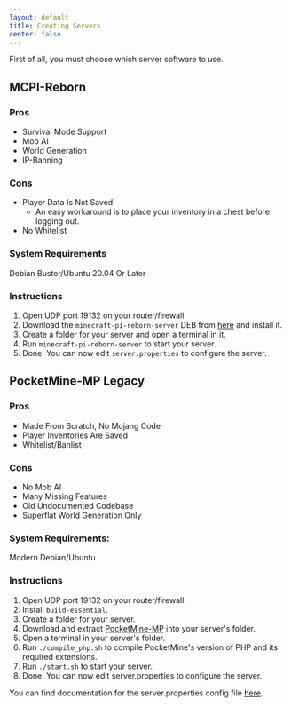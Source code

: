 ```yaml
---
layout: default
title: Creating Servers
center: false
---
```


First of all, you must choose which server software to use.

## MCPI-Reborn

### Pros
- Survival Mode Support
- Mob AI
- World Generation
- IP-Banning

### Cons
- Player Data Is Not Saved
  - An easy workaround is to place your inventory in a chest before logging out.
- No Whitelist

### System Requirements
Debian Buster/Ubuntu 20.04 Or Later

### Instructions
1. Open UDP port 19132 on your router/firewall.
2. Download the ``minecraft-pi-reborn-server`` DEB from [here](https://jenkins.thebrokenrail.com/job/minecraft-pi-reborn/job/master/lastSuccessfulBuild/artifact/out) and install it.
3. Create a folder for your server and open a terminal in it.
4. Run ``minecraft-pi-reborn-server`` to start your server.
5. Done! You can now edit ``server.properties`` to configure the server.

## PocketMine-MP Legacy

### Pros
- Made From Scratch, No Mojang Code
- Player Inventories Are Saved
- Whitelist/Banlist

### Cons
- No Mob AI
- Many Missing Features
- Old Undocumented Codebase
- Superflat World Generation Only

### System Requirements:
Modern Debian/Ubuntu

### Instructions
1. Open UDP port 19132 on your router/firewall.
2. Install ``build-essential``.
3. Create a folder for your server.
4. Download and extract [PocketMine-MP](https://github.com/MCPI-Devs/PocketMine-MP/archive/thebrokenrail.zip) into your server's folder.
5. Open a terminal in your server's folder.
6. Run ``./compile_php.sh`` to compile PocketMine's version of PHP and its required extensions.
7. Run ``./start.sh`` to start your server.
8. Done! You can now edit server.properties to configure the server.

You can find documentation for the server.properties config file [here](https://web.archive.org/web/20150623012407/http://pocketmine-mp.readthedocs.org:80/en/latest/config.html#server-properties).
